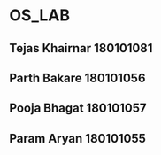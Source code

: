 # OS_LAB

## Tejas Khairnar 180101081
## Parth Bakare   180101056
## Pooja Bhagat   180101057 
## Param Aryan    180101055
